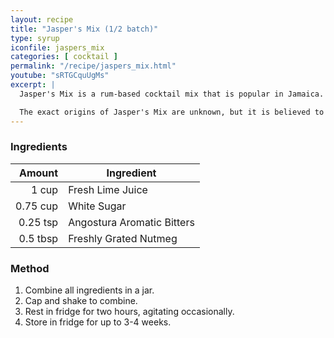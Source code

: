 ```yaml
---
layout: recipe
title: "Jasper's Mix (1/2 batch)"
type: syrup
iconfile: jaspers_mix
categories: [ cocktail ]
permalink: "/recipe/jaspers_mix.html"
youtube: "sRTGCquUgMs"
excerpt: |
  Jasper's Mix is a rum-based cocktail mix that is popular in Jamaica. It is a simple syrup made with lime juice, sugar, Angostura bitters, and nutmeg. It is typically used to make rum punches, but it can also be used to make other cocktails.<br /><br />

  The exact origins of Jasper's Mix are unknown, but it is believed to have been created by a bartender named Jasper Le Franc in the 1950s. Le Franc worked at the Bay Roc Hotel in Jamaica, and he is said to have created the mix to serve to guests at the hotel's bar.
---
```


### Ingredients

|   Amount | Ingredient                 |
| -------: | -------------------------- |
|    1 cup | Fresh Lime Juice           |
| 0.75 cup | White Sugar                |
| 0.25 tsp | Angostura Aromatic Bitters |
| 0.5 tbsp | Freshly Grated Nutmeg      |

### Method

1. Combine all ingredients in a jar.
2. Cap and shake to combine.
3. Rest in fridge for two hours, agitating occasionally.
4. Store in fridge for up to 3-4 weeks.
